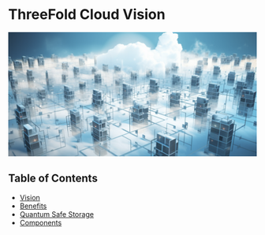 # ThreeFold Cloud Vision

![](./img/techvision_0.png)

<h2>Table of Contents</h2>

- [Vision](./tfcloud_vision.md)
- [Benefits](./tfcloud_benefits.md)
- [Quantum Safe Storage](./tfcloud_vision.md)
- [Components](./tfcloud_components.md)
